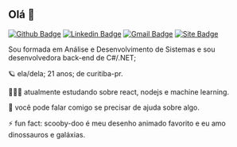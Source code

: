 ## Olá 👋
[![Github Badge](https://img.shields.io/badge/-github-000?style=flat-square&logo=Github&logoColor=white&link=https://github.com/luizous)](https://github.com/luizous)
[![Linkedin Badge](https://img.shields.io/badge/-linkedin-blue?style=flat-square&logo=Linkedin&logoColor=white&link=https://www.linkedin.com/in/luizous/?locale=en_US)](https://www.linkedin.com/in/luizous/?locale=en_US)
[![Gmail Badge](https://img.shields.io/badge/-gmail-c14438?style=flat-square&logo=Gmail&logoColor=white&link=mailto:luizaruivoms@gmail.com)](mailto:luizaruivoms@gmail.com)
[![Site Badge](https://img.shields.io/badge/%20-lattes-lightgrey)](http://lattes.cnpq.br/1667735616723826)


Sou formada em Análise e Desenvolvimento de Sistemas e sou desenvolvedora back-end de C#/.NET;

🪐 ela/dela; 21 anos; de curitiba-pr.

👩🏻‍💻 atualmente estudando sobre react, nodejs e machine learning.

💬 você pode falar comigo se precisar de ajuda sobre algo.

⚡ fun fact: scooby-doo é meu desenho animado favorito e eu amo dinossauros e galáxias.
